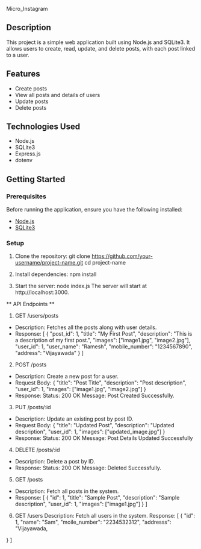 Micro_Instagram

## Description

This project is a simple web application built using Node.js and SQLite3. It allows users to create, read, update, and delete posts, with each post linked to a user.

## Features

- Create posts
- View all posts and details of users
- Update posts
- Delete posts

## Technologies Used

- Node.js
- SQLite3
- Express.js
- dotenv

## Getting Started

### Prerequisites

Before running the application, ensure you have the following installed:

- [Node.js](https://nodejs.org/)
- [SQLite3](https://www.sqlite.org/)

### Setup

1. Clone the repository:
   git clone https://github.com/your-username/project-name.git
   cd project-name

2. Install dependencies:
   npm install
   
4. Start the server:
   node index.js
   The server will start at http://localhost:3000.


** API Endpoints **

1. GET /users/posts
* Description: Fetches all the posts along with user details.
* Response:
 [
  {
    "post_id": 1,
    "title": "My First Post",
    "description": "This is a description of my first post.",
    "images": ["image1.jpg", "image2.jpg"],
    "user_id": 1,
    "user_name": "Ramesh",
    "mobile_number": "1234567890",
    "address": "Vijayawada"
  }
]

  
2. POST  /posts
* Description: Create a new post for a user.
* Request Body:
{
  "title": "Post Title",
  "description": "Post description",
  "user_id": 1,
  "images": ["image1.jpg", "image2.jpg"]
}
* Response:
Status: 200 OK
Message: Post Created Successfully.


3. PUT  /posts/:id
* Description: Update an existing post by post ID.
* Request Body:
{
  "title": "Updated Post",
  "description": "Updated description",
  "user_id": 1,
  "images": ["updated_image.jpg"]
}
* Response:
Status: 200 OK
Message: Post Details Updated Successfully


4. DELETE /posts/:id
* Description: Delete a post by ID.
* Response:
Status: 200 OK
Message: Deleted Successfully.


5. GET /posts
* Description: Fetch all posts in the system.
* Response:
[
  {
    "id": 1,
    "title": "Sample Post",
    "description": "Sample description",
    "user_id": 1,
    "images": ["image1.jpg"]
  }
]


6. GET /users
Description: Fetch all users in the system.
Response:
[
  {
    "id": 1,
    "name": "Sam",
    "moile_number": "2234532312",
    "addresss": "Vijayawada,
  
  }
]



   
